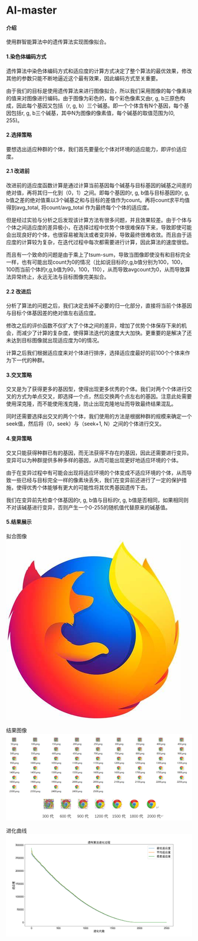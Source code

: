 # AI-master

#### 介绍
使用群智能算法中的遗传算法实现图像拟合。

#### 1.染色体编码方式
遗传算法中染色体编码方式和适应度的计算方式决定了整个算法的最优效果，修改其他的参数只能不断地逼近这个最有效果，因此编码方式至关重要。

由于我们的目标是使用遗传算法来进行图像拟合，所以我们采用图像的每个像素块的值来对图像进行编码。由于图像为彩色的，每个彩色像素又由r, g, b三原色构成，因此每个基因又包括（r, g, b）三个碱基。即一个个体含有N个基因，每个基因包括r, g, b三个碱基，其中N为图像的像素值，每个碱基的取值范围为(0, 255)。

#### 2.选择策略
要想选出适应种群的个体，我们首先要量化个体对环境的适应能力，即评价适应度。
#### 2.1 改进前
改进前的适应度函数计算是通过计算当前基因每个碱基与目标基因的碱基之间差的绝对值，再将其归一化到（0，1）之间。即每个基因的r, g, b值与目标基因的r, g, b值之差的绝对值乘以3个碱基之和与目标的差值作为count。再将count求平均值得到avg_total, 将count/avg_total 作为最终每个个体的适应度。

但是经过实验与分析之后发现该计算方法有很多问题，并且效果较差。由于个体与个体之间适应度的差异极小，在选择过程中优势个体很难保存下来，导致即使可能会出现良好的个体，也很容易被淘汰或者变异掉，导致最终很难收敛。而且由于适应度的计算较为复杂，在迭代过程中每次都需要进行计算，因此算法的速度很低。

而且有一个致命的问题是由于乘上了tsum-sum，导致当图像即使没有和目标完全一样，也有可能出现count为0的情况（比如说目标的r,g,b值分别为100，100，100而当前个体的r,g,b值为90，100，110），从而导致avgcount为0，从而导致算法异常终止，永远无法与目标图像完美拟合。

#### 2.2 改进后

分析了算法的问题之后，我们决定去掉不必要的归一化部分，直接将当前个体基因与目标个体基因差的绝对值左右适应度。
 
修改之后的评价函数不仅扩大了个体之间的差异，增加了优势个体保存下来的机会，而减少了计算的复杂度，使得算法迭代的速度大大加快。更重要的是解决了还未达到目标图像就出现适应度为0的情况。

计算之后我们根据适应度来对个体进行排序，选择适应度最好的前100个个体来作为下一代的种群。

#### 3.交叉策略
交叉是为了获得更多的基因型，使得出现更多优秀的个体。我们对两个个体进行交叉的方式为单点交叉，即选择一个点，然后交换两个点左右的基因。注意此处需要使用深克隆，而不能使用浅克隆，防止出现克隆地址而导致最终结果混乱。
 
同时还需要选择出交叉的两个个体，我们使用的方法是根据种群的规模来确定一个seek值，然后将（0，seek）与（seek+1, N）之间的个体进行交叉。

#### 4.变异策略

交叉只能获得种群已有的基因，而无法获得不存在的基因，因此还需要进行变异。变异可以为种群提供多种多样的基因，从而可能出现更好地适应环境的个体。

由于在变异过程中有可能会出现将适应环境的个体变成不适应环境的个体，从而导致一些已经与目标完全一样的像素块丢失，我们在变异前还进行了一定的保护措施，使得优秀个体能够有更大的可能性将其优秀基因遗传下去。

我们在变异前先检查个体基因的r, g, b值与目标的r, g, b值是否相同，如果相同则不对该碱基进行变异，否则产生一个0-255的随机值代替原来的碱基值。

#### 5.结果展示
拟合图像
![avatar](firefox.jpg)

结果图像
![avatar](result.png)

进化曲线
![avatar](%E8%BF%9B%E5%8C%96%E6%9B%B2%E7%BA%BF.png)

